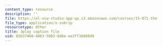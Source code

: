 ```yaml
---
content_type: resource
description: ''
file: https://ol-ocw-studio-app-qa.s3.amazonaws.com/courses/15-071-the-analytics-edge-spring-2017/85b37460486350838d6eea3ff16869d9_Kdbia6SXSFA.vtt
file_type: application/x-subrip
resourcetype: Other
title: 3play caption file
uid: 85b37460-4863-5083-8d6e-ea3ff16869d9
---
```


